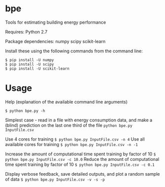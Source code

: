 bpe
===

Tools for estimating building energy performance


Requires:
Python 2.7

Package dependencies:
numpy
scipy
scikit-learn

Install these using the following commands from the command line:
```
$ pip install -U numpy
$ pip install -U scipy
$ pip install -U scikit-learn
```

Usage
===============================
Help (explanation of the available command line arguments)

`$ python bpe.py -h`

Simplest case - read in a file with energy consumption data, and make a (blind) prediction on the last one third of the file
`python bpe.py InputFile.csv`

Use 4 cores for training
`$ python bpe.py InputFile.csv -n 4`
Use all available cores for training
`$ python bpe.py InputFile.csv -n -1`

Increase the amount of computational time spent training by factor of 10
`$ python bpe.py InputFile.csv -c 10.0`
Reduce the amount of computational time spent training by factor of 10
`$ python bpe.py InputFile.csv -c 0.1`

Display verbose feedback, save detailed outputs, and plot a random sample of data
`$ python bpe.py InputFile.csv -v -s -p`
